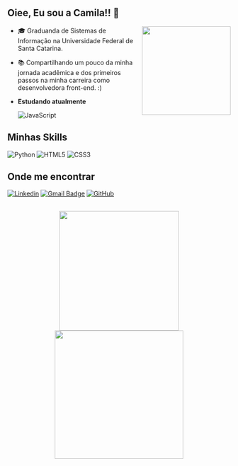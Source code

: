 
## Oiee, Eu sou a Camila!! 👋
  <img align="right" height="200" src="https://user-images.githubusercontent.com/74038190/216649417-9acc58df-9186-4132-ad43-819a57babb67.gif">

  - 🎓 Graduanda de Sistemas de Informação na Universidade Federal de Santa Catarina.
  - 📚 Compartilhando um pouco da minha jornada acadêmica e dos primeiros passos na minha carreira como desenvolvedora front-end. :)
    
  - **Estudando atualmente**
    
    ![JavaScript](https://img.shields.io/badge/javascript-%23323330.svg?style=for-the-badge&logo=javascript&logoColor=%23F7DF1E)


## Minhas Skills

  ![Python](https://img.shields.io/badge/python-3670A0?style=for-the-badge&logo=python&logoColor=ffdd54)
  ![HTML5](https://img.shields.io/badge/html5-%23E34F26.svg?style=for-the-badge&logo=html5&logoColor=white)
	![CSS3](https://img.shields.io/badge/css3-%231572B6.svg?style=for-the-badge&logo=css3&logoColor=white)

## Onde me encontrar

[![Linkedin](https://img.shields.io/badge/-cmilaprim-blue?style=flat-square&logo=Linkedin&logoColor=white&link=https://www.linkedin.com/in/cmilaprim/)](https://www.linkedin.com/in/cmilaprim/)
[![Gmail Badge](https://img.shields.io/badge/-cmilaprim@gmail.com-006bed?style=flat-square&logo=Gmail&logoColor=white&link=mailto:cmilaprim@gmail.com)](mailto:cmilaprim@gmail.com)
[![GitHub](https://img.shields.io/github/followers/iuricode?label=follow&style=social)](https://github.com/cmilaprim)

<div align="center" >
  <br>
  <a href="https://github.com/Cmilaprim/Cmilaprim/">
    <img width="270em" src="https://github-readme-stats.vercel.app/api/top-langs/?username=Cmilaprim&layout=compact&theme=dark&border_radius=1em" />
    <img width="290em" src="https://github-readme-stats.vercel.app/api?username=Cmilaprim&show_icons=true&theme=dark&border_radius=1.5em" />
  










